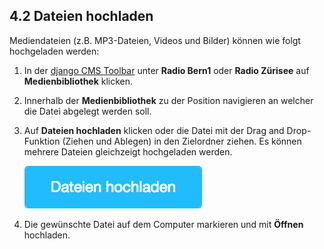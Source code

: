 
<a name="4-2-dateien-hochladen">4.2 Dateien hochladen</a>
----
Mediendateien (z.B. MP3-Dateien, Videos und Bilder) können wie folgt hochgeladen werden:

  1. In der [django CMS Toolbar](../grundlagen.md#1-1-django-cms-toolbar) unter **Radio Bern1** oder **Radio Zürisee** auf **Medienbibliothek** klicken.
  2. Innerhalb der **Medienbibliothek** zu der Position navigieren an welcher die Datei abgelegt werden soll.
  3. Auf **Dateien hochladen** klicken oder die Datei mit der Drag and Drop-Funktion (Ziehen und Ablegen) in den Zielordner ziehen. Es können mehrere Dateien gleichzeigt hochgeladen werden.
    
      ![Sichern](../../screenshots/Bildschirmfoto_Dateien_hochladen.png)
        
  4. Die gewünschte Datei auf dem Computer markieren und mit **Öffnen** hochladen.         
